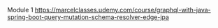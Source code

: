 Module 1
https://marcelclasses.udemy.com/course/graphql-with-java-spring-boot-query-mutation-schema-resolver-edge-jpa
